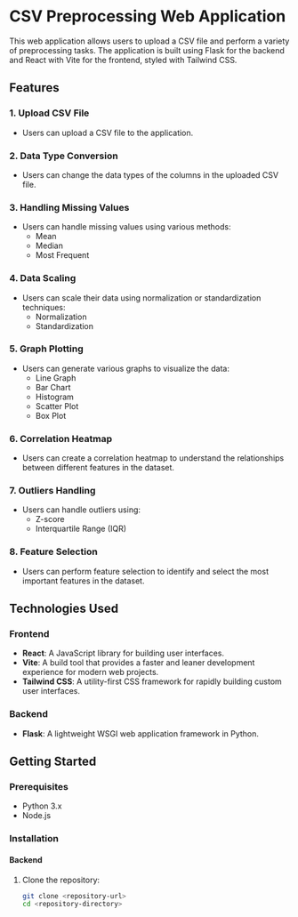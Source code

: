 # CSV Preprocessing Web Application

This web application allows users to upload a CSV file and perform a variety of preprocessing tasks. The application is built using Flask for the backend and React with Vite for the frontend, styled with Tailwind CSS.

## Features

### 1. Upload CSV File
- Users can upload a CSV file to the application.

### 2. Data Type Conversion
- Users can change the data types of the columns in the uploaded CSV file.

### 3. Handling Missing Values
- Users can handle missing values using various methods:
  - Mean
  - Median
  - Most Frequent

### 4. Data Scaling
- Users can scale their data using normalization or standardization techniques:
  - Normalization
  - Standardization

### 5. Graph Plotting
- Users can generate various graphs to visualize the data:
  - Line Graph
  - Bar Chart
  - Histogram
  - Scatter Plot
  - Box Plot

### 6. Correlation Heatmap
- Users can create a correlation heatmap to understand the relationships between different features in the dataset.

### 7. Outliers Handling
- Users can handle outliers using:
  - Z-score
  - Interquartile Range (IQR)

### 8. Feature Selection
- Users can perform feature selection to identify and select the most important features in the dataset.

## Technologies Used

### Frontend
- **React**: A JavaScript library for building user interfaces.
- **Vite**: A build tool that provides a faster and leaner development experience for modern web projects.
- **Tailwind CSS**: A utility-first CSS framework for rapidly building custom user interfaces.

### Backend
- **Flask**: A lightweight WSGI web application framework in Python.

## Getting Started

### Prerequisites
- Python 3.x
- Node.js

### Installation

#### Backend
1. Clone the repository:
   ```bash
   git clone <repository-url>
   cd <repository-directory>
